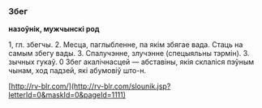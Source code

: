 ### Збег
**назоўнік, мужчынскі род**

1, гл. збегчы. 2. Месца, паглыбленне, па якім збягае вада. Стаць на самым збегу вады. 3. Спалучэнне, злучэнне (спецыяльны тэрмін). З. зычных гукаў. 0 Збег акалічнасцей — абставіны, якія склаліся пэўным чынам, ход падзей, які абумовіў што-н.

<a rel="author">[http://rv-blr.com/](http://rv-blr.com/slounik.jsp?letterId=0&maskId=0&pageId=1111)</a>
